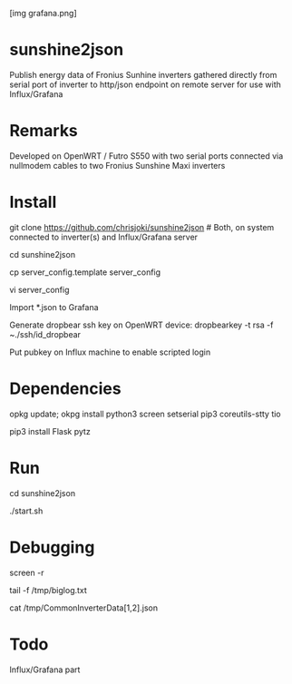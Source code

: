 [img grafana.png]

# sunshine2json
Publish energy data of Fronius Sunhine inverters gathered directly from serial port of inverter to http/json endpoint on remote server for use with Influx/Grafana

# Remarks
Developed on OpenWRT / Futro S550 with two serial ports connected via nullmodem cables to two Fronius Sunshine Maxi inverters

# Install
git clone https://github.com/chrisjoki/sunshine2json # Both, on system connected to inverter(s) and Influx/Grafana server

cd sunshine2json

cp server_config.template server_config

vi server_config

Import *.json to Grafana

Generate dropbear ssh key on OpenWRT device: dropbearkey -t rsa -f ~./ssh/id_dropbear

Put pubkey on Influx machine to enable scripted login

# Dependencies
opkg update; okpg install python3 screen setserial pip3 coreutils-stty tio

pip3 install Flask pytz 

# Run
cd sunshine2json

./start.sh

# Debugging
screen -r

tail -f /tmp/biglog.txt

cat /tmp/CommonInverterData[1,2].json

# Todo
Influx/Grafana part
